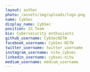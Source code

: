 ```yaml
---
layout: author
photo: /assets/img/uploads/logo.png
name: CybSec
display_name: CybSec
position: IG Team
bio: Cybersecurity enthusiasts
github_username: CybSecNITW
facebook_username: CybSec-NITW
twitter_username: twitter_username
instagram_username: nitw_cybsec
linkedin_username: cybsec-nitw
medium_username: medium_username
---
```



